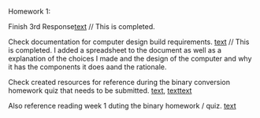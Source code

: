 Homework 1: 

Finish 3rd Response[text](../Discussion_Submission/response-3.md) // This is completed.

Check documentation for computer design build requirements. [text](../Discussion_Submission/Custom-Final.md) // This is completed.
I added a spreadsheet to the document as well as a explanation of the choices I made and the design of the computer and why it has the components it does aand the rationale.

Check created resources for reference during the binary conversion homework quiz that needs to be submitted. [text](../lecture_1/hw.md), [text](../lecture_1/problem-1.md)[text](../lecture_1/hw_practice_one.md)

Also reference reading week 1 duting the binary homework / quiz. [text](../reading_Week-1/reading_week-1.md)

